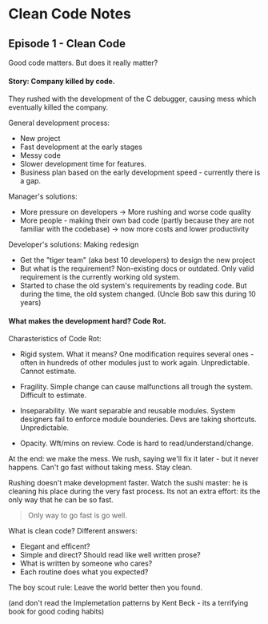 # Clean Code Notes

## Episode 1 - Clean Code

Good code matters. But does it really matter?

#### Story: Company killed by code.
They rushed with the development of the C debugger, causing mess which eventually killed the company.

General development process: 

* New project
* Fast development at the early stages
* Messy code
* Slower development time for features. 
* Business plan based on the early development speed - currently there is a gap.

Manager's solutions: 

* More pressure on developers -> More rushing and worse code quality
* More people - making their own bad code (partly because they are not familiar with the codebase) -> now more costs and lower productivity

Developer's solutions: Making redesign

* Get the "tiger team" (aka best 10 developers) to design the new project
* But what is the requirement? Non-existing docs or outdated. Only valid requirement is the currently working old system.
* Started to chase the old system's requirements by reading code. But during the time, the old system changed.
(Uncle Bob saw this during 10 years)

#### What makes the development hard? Code Rot.
Charasteristics of Code Rot:

* Rigid system. What it means? One modification requires several ones - often in hundreds of other modules just to work again. Unpredictable. Cannot estimate.

* Fragility. Simple change can cause malfunctions all trough the system. Difficult to estimate.

* Inseparability. We want separable and reusable modules. System designers fail to enforce module bounderies. Devs are taking shortcuts. Unpredictable.

* Opacity.
Wft/mins on review. Code is hard to read/understand/change.

At the end: we make the mess. We rush, saying we'll fix it later - but it never happens. Can't go fast without taking mess. 
Stay clean.

Rushing doesn't make development faster.
Watch the sushi master: he is cleaning his place during the very fast process. Its not an extra effort: its the only way that he can be so fast.
> Only way to go fast is go well.

What is clean code? Different answers: 

* Elegant and efficent?
* Simple and direct? Should read like well written prose?
* What is written by someone who cares?
* Each routine does what you expected?

The boy scout rule: Leave the world better then you found.

(and don't read the Implemetation patterns by Kent Beck - its a  terrifying book for good coding habits)
